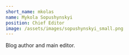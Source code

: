 ```yaml
---
short_name: mkolas
name: Mykola Sopushynskyi
position: Chief Editor
image: /assets/images/sopushynskyi_small.png
---
```

Blog author and main editor.